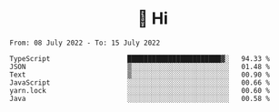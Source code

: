 <h1 align="center">👋 Hi</h1>
<!-- <h3 align="center">An enthusiastic frontend developer</h3> -->

<!--START_SECTION:waka-->

```text
From: 08 July 2022 - To: 15 July 2022

TypeScript                   ███████████████████████▓░   94.33 %
JSON                         ▒░░░░░░░░░░░░░░░░░░░░░░░░   01.48 %
Text                         ▒░░░░░░░░░░░░░░░░░░░░░░░░   00.90 %
JavaScript                   ░░░░░░░░░░░░░░░░░░░░░░░░░   00.66 %
yarn.lock                    ░░░░░░░░░░░░░░░░░░░░░░░░░   00.60 %
Java                         ░░░░░░░░░░░░░░░░░░░░░░░░░   00.58 %
```

<!--END_SECTION:waka-->
